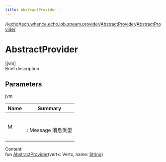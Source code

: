 ```yaml
---
title: AbstractProvider -
---
```

//[echo](../../index.md)/[tech.whence.echo.job.stream.provider](../index.md)/[AbstractProvider](index.md)/[AbstractProvider](-abstract-provider.md)



# AbstractProvider  
[jvm]  
Brief description  


## Parameters  
  
jvm  
  
|  Name|  Summary| 
|---|---|
| M| <br><br>: Message 消息类型<br><br>
  
  
Content  
fun [AbstractProvider](-abstract-provider.md)(vertx: Vertx, name: [String](https://kotlinlang.org/api/latest/jvm/stdlib/kotlin/-string/index.html))  



